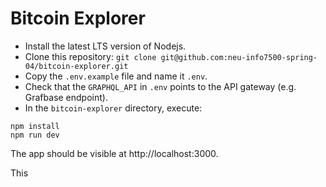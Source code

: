 # Bitcoin Explorer

* Install the latest LTS version of Nodejs.
* Clone this repository: `git clone git@github.com:neu-info7500-spring-04/bitcoin-explorer.git`
* Copy the `.env.example` file and name it `.env`. 
* Check that the `GRAPHQL_API` in `.env` points to the API gateway (e.g. Grafbase endpoint).
* In the `bitcoin-explorer` directory, execute:
```
npm install
npm run dev
```
The app should be visible at http://localhost:3000.


This